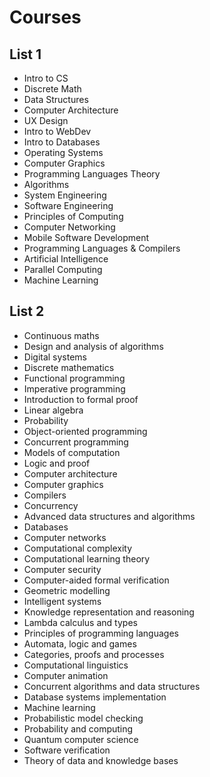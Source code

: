 # Courses

## List 1

- Intro to CS
- Discrete Math
- Data Structures
- Computer Architecture
- UX Design
- Intro to WebDev
- Intro to Databases
- Operating Systems
- Computer Graphics
- Programming Languages Theory
- Algorithms
- System Engineering
- Software Engineering
- Principles of Computing
- Computer Networking
- Mobile Software Development
- Programming Languages & Compilers
- Artificial Intelligence
- Parallel Computing
- Machine Learning

## List 2

- Continuous maths
- Design and analysis of algorithms
- Digital systems
- Discrete mathematics
- Functional programming
- Imperative programming
- Introduction to formal proof
- Linear algebra
- Probability
- Object-oriented programming
- Concurrent programming
- Models of computation
- Logic and proof
- Computer architecture
- Computer graphics
- Compilers
- Concurrency
- Advanced data structures and algorithms
- Databases
- Computer networks
- Computational complexity
- Computational learning theory
- Computer security
- Computer-aided formal verification
- Geometric modelling
- Intelligent systems
- Knowledge representation and reasoning
- Lambda calculus and types
- Principles of programming languages
- Automata, logic and games
- Categories, proofs and processes
- Computational linguistics
- Computer animation
- Concurrent algorithms and data structures
- Database systems implementation
- Machine learning
- Probabilistic model checking
- Probability and computing
- Quantum computer science
- Software verification
- Theory of data and knowledge bases
